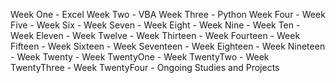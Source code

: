 Week One - Excel 
Week Two - VBA 
Week Three - Python
Week Four - 
Week Five - 
Week Six - 
Week Seven - 
Week Eight - 
Week Nine - 
Week Ten - 
Week Eleven - 
Week Twelve - 
Week Thirteen - 
Week Fourteen - 
Week Fifteen - 
Week Sixteen - 
Week Seventeen - 
Week Eighteen - 
Week Nineteen - 
Week Twenty - 
Week TwentyOne - 
Week TwentyTwo - 
Week TwentyThree - 
Week TwentyFour - 
Ongoing Studies and Projects 
